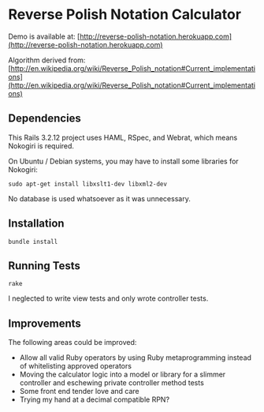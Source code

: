 # Reverse Polish Notation Calculator

Demo is available at: [http://reverse-polish-notation.herokuapp.com](http://reverse-polish-notation.herokuapp.com)

Algorithm derived from: 
[http://en.wikipedia.org/wiki/Reverse_Polish_notation#Current_implementations](http://en.wikipedia.org/wiki/Reverse_Polish_notation#Current_implementations)

## Dependencies

This Rails 3.2.12 project uses HAML, RSpec, and Webrat, which means Nokogiri is required.

On Ubuntu / Debian systems, you may have to install some libraries for Nokogiri:

    sudo apt-get install libxslt1-dev libxml2-dev

No database is used whatsoever as it was unnecessary.

## Installation

    bundle install

## Running Tests

    rake

I neglected to write view tests and only wrote controller tests.

## Improvements

The following areas could be improved:

* Allow all valid Ruby operators by using Ruby metaprogramming instead of whitelisting approved operators
* Moving the calculator logic into a model or library for a slimmer controller and eschewing private controller method tests 
* Some front end tender love and care
* Trying my hand at a decimal compatible RPN?
